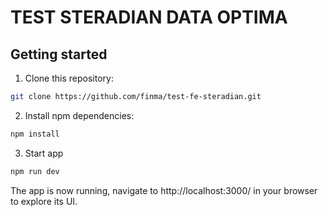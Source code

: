 # TEST STERADIAN DATA OPTIMA

## Getting started

1. Clone this repository:

```bash
git clone https://github.com/finma/test-fe-steradian.git
```

2. Install npm dependencies:

```bash
npm install
```

3. Start app

```bash
npm run dev
```

The app is now running, navigate to http://localhost:3000/ in your browser to explore its UI.
